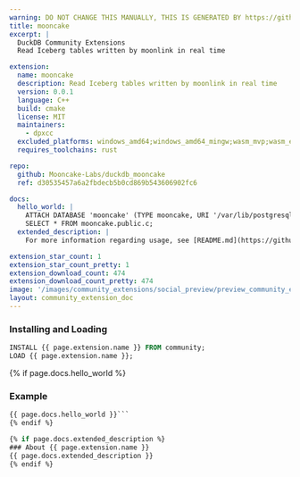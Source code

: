 ```yaml
---
warning: DO NOT CHANGE THIS MANUALLY, THIS IS GENERATED BY https://github/duckdb/community-extensions repository, check README there
title: mooncake
excerpt: |
  DuckDB Community Extensions
  Read Iceberg tables written by moonlink in real time

extension:
  name: mooncake
  description: Read Iceberg tables written by moonlink in real time
  version: 0.0.1
  language: C++
  build: cmake
  license: MIT
  maintainers:
    - dpxcc
  excluded_platforms: windows_amd64;windows_amd64_mingw;wasm_mvp;wasm_eh;wasm_threads
  requires_toolchains: rust

repo:
  github: Mooncake-Labs/duckdb_mooncake
  ref: d30535457a6a2fbdecb5b0cd869b543606902fc6

docs:
  hello_world: |
    ATTACH DATABASE 'mooncake' (TYPE mooncake, URI '/var/lib/postgresql/data/pg_mooncake/moonlink.sock', DATABASE 'postgres');
    SELECT * FROM mooncake.public.c;
  extended_description: |
    For more information regarding usage, see [README.md](https://github.com/Mooncake-Labs/duckdb_mooncake/blob/v0.0.1/README.md).

extension_star_count: 1
extension_star_count_pretty: 1
extension_download_count: 474
extension_download_count_pretty: 474
image: '/images/community_extensions/social_preview/preview_community_extension_mooncake.png'
layout: community_extension_doc
---
```


### Installing and Loading
```sql
INSTALL {{ page.extension.name }} FROM community;
LOAD {{ page.extension.name }};
```

{% if page.docs.hello_world %}
### Example
```sql
{{ page.docs.hello_world }}```
{% endif %}

{% if page.docs.extended_description %}
### About {{ page.extension.name }}
{{ page.docs.extended_description }}
{% endif %}


